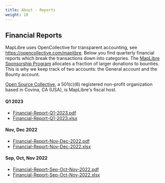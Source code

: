 ```yaml
---
title: About - Reports
weight: 10
---
```


## Financial Reports

MapLibre uses OpenCollective for transparent accounting, see https://opencollective.com/maplibre. Below you find quarterly financial reports which break the transactions down into categories. The [MapLibre Sponsorship Program](/sponsors) allocates a fraction of larger donations to bounties. This is why we keep track of two accounts: the General account and the Bounty account.

[Open Source Collective](https://opencollective.com/opensource), a 501(c)(6) registered non-profit organization based in Covina, CA (USA), is MapLibre's fiscal host.

#### Q1 2023

* [Financial-Report-Q1-2023.pdf](Financial-Report-Q1-2023.pdf)
* [Financial-Report-Q1-2023.xlsx](Financial-Report-Q1-2023.xlsx)

#### Nov, Dec 2022

* [Financial-Report-Nov-Dec-2022.pdf](Financial-Report-Nov-Dec-2022.pdf)
* [Financial-Report-Nov-Dec-2022.xlsx](Financial-Report-Nov-Dec-2022.xlsx)

#### Sep, Oct, Nov 2022

* [Financial-Report-Sep-Oct-Nov-2022.pdf](Financial-Report-Sep-Oct-Nov-2022.pdf)
* [Financial-Report-Sep-Oct-Nov-2022.xlsx](Financial-Report-Sep-Oct-Nov-2022.xlsx)

